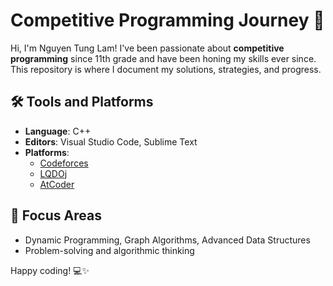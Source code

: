 # Competitive Programming Journey 🚀

Hi, I'm Nguyen Tung Lam! I've been passionate about **competitive programming** since 11th grade and have been honing my skills ever since. This repository is where I document my solutions, strategies, and progress.

## 🛠️ Tools and Platforms
- **Language**: C++
- **Editors**: Visual Studio Code, Sublime Text
- **Platforms**:
  - [Codeforces](https://codeforces.com/profile/pie-12)
  - [LQDOj](https://lqdoj.edu.vn/user/pie12)
  - [AtCoder](https://atcoder.jp/users/pie12)

## 🎯 Focus Areas
- Dynamic Programming, Graph Algorithms, Advanced Data Structures
- Problem-solving and algorithmic thinking

Happy coding! 💻✨
